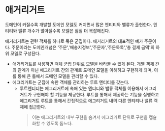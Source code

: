 
# 애거리거트
도메인이 커질수록 개발할 도메인 모델도 커지면서 많은 엔티티와 밸류가 출현한다. 엔티티와 밸류 개수가 많아질수록 모델은 점점 더 복잡해진다.

애거리거트는 관련 객체를 하나로 묶은 군집이다. 애거리거트의 대표적인 예가 주문이다. 주문이라는 도메인개념은 '주문','배송지정보','주문자','주문목록','총 결제 금액'의 하위 모델로 구성된다.
- 애거리거트를 사용하면 객체 군집 단위로 모델을 바라볼 수 있게 된다. 개별 객체 간의 관계가 아닌 애그리거트 간의 관계로 도메인 모델을 이해하고 구현하게 되며, 이를 통해 큰 틀에서 도메인 모델을 관리할 수 있다.
- 에그리거트는 군집에 속한 객체를 관리하는 루트 엔티티를 갖는다. 
  - 루트엔티티는 에그리거트에 속해 있는 엔티티와 밸류 객체를 이용해서 에그리거트가 구현해야 할 기능을 제공한다. 루트를 통해서 제공하는 기능을 실행하고 에그리거트 루트를 통해서 간접적으로 에그리거트 내의
    다른 엔티티나 밸류 객체에 접근한다.
    > 이는 에그리거트의 내부 구현을 숨겨서 에그리거트 단위로 구현을 캡슐화할 수 있도록 돕느다.

